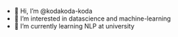 - 👋 Hi, I’m @kodakoda-koda
- 👀 I’m interested in datascience and machine-learning
- 🌱 I’m currently learning NLP at university

<!---
kodakoda-koda/kodakoda-koda is a ✨ special ✨ repository because its `README.md` (this file) appears on your GitHub profile.
You can click the Preview link to take a look at your changes.
--->
